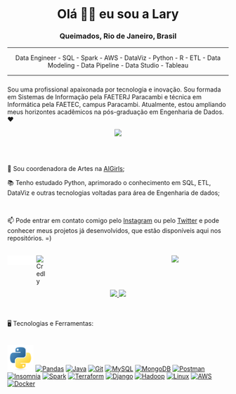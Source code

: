
</br>

<h1 align="center">Olá 👋🏾 eu sou a Lary</h1>

<h3 align="center">Queimados, Rio de Janeiro, Brasil</h3>

---

<div align="center" > Data Engineer - SQL - Spark - AWS - DataViz - Python - R - ETL - Data Modeling - Data Pipeline - Data Studio - Tableau  </div>


---

### 

Sou uma profissional apaixonada por tecnologia e inovação. Sou formada em Sistemas de Informação pela FAETERJ Paracambi e técnica em Informática pela FAETEC, campus Paracambi. Atualmente, estou ampliando meus horizontes acadêmicos na pós-graduação em Engenharia de Dados.❤

<p align="center">
  <img src="https://media1.tenor.com/m/q_uUfbylCIsAAAAd/wink-i-got-you.gif" width="350">
</p>


</br>
</br>
<div display="inline-block">
 <p align="left">🤿 Sou coordenadora de Artes na <a href="https://www.linkedin.com/company/ai-girls/">AIGirls</a>;</p>
 <p align="left">📚 Tenho estudado Python, aprimorado o conhecimento em SQL, ETL, DataViz e outras tecnologias voltadas para área de Engenharia de dados;</p>
</div>



</br>

📫 Pode entrar em contato comigo pelo [Instagram](https://www.instagram.com/laryscampark) ou pelo [Twitter](https://twitter.com/laryscampark) e pode conhecer meus projetos já desenvolvidos, que estão disponíveis aqui nos repositórios. =)

</br>

<img width="130px" align="right" src="https://lh3.googleusercontent.com/pw/AP1GczPhOg59aVGct6MF2ER0SIN8yh7hPaYMIZ4dh244cMfocKM4oAPops53qb3eduKtoM2a9xM8gPVwT8oaQOzbcuH2rF8YIfTFE-59RfNRGETrZVKmipNVZWCHJXcFOQoTacb0lOhPw8gXgPSwQDTLg2OQkU8Ju9Gdkcjy-P4LN01GZZRheWKl1Z33p9zodOyYPztlpwU0kB2RyeumK0tE9k6lJu-fmYnTt7To9tTc_XfHsT4SVlomtz2a-1tY2-VwQxrd-1HfQxO43k81527Y9wM7PcYhOA6N6dH5YLsNEuX6f6pNRDGee6FUllac9nnndz-V-EmMnqNq18fsjLNQOcUe0iJhFMporoKU2qyRJTsHZGOzo2ruSznvZIT7pzcu05qj90YLDUI2mPH6xNUh0QVY7zkAHaUagaq-R0IhTplsuXBhw_uVQRwa7dSMk7r4YP8MWo4U8d0g-CHxjSqMwR6aTWYHkGclJJ4k3vSskmFNFJ2l3iSWdnQO-h956Sexk7OSbdMkxMcMUtBmATFttqAQIFMF4FnPg7lRN7RFJkyDQ6SEFRj7Zd35LPjrHm9MhEJRxU0ShhFZFL7dPoNY73nNETohMjX1I_j-MI5cfEN0rk2A5AZLApPutQj2_LbS8QTS6RZr6lbfxrt3L4-AvDAK6fFeM6DjKVidylLisPVNBcM5QrpLAbqgSGTERhg1jHwJ260Yd41yh72tGVFRRK9BkhKs8-blE7K002G4BvZWaMwgte5h46LN4ClM6SyfbVCi40U00TzkYwTH-LZ4kLUaD9E3RQPk7q0VBWvANxkp7oorysgXsBV0T05bd2M6OqzPTN4xj0U6dmdbw-akdGrAe4bDWsGjp9W_IsueHLWeLHWSlgp7-OuWNi7q7urHqO7sjXH36FOPByb3f9He5QeIQQ_TnDOIUwA0riJb1hyqjWCSmbxc9bxx-GFEHItmOMIaVf-Rk0Xbz_V33UHiUmaGME5sO_2Z1Q=w280-h280-s-no-gm?authuser=0">
<a href="https://www.instagram.com/laryscampark" target="_blank"><img align="left" alt="Instagram" width="22px" src="https://github.com/Aakarsh-B/trying-repos/blob/master/insta.svg" />
<a href="https://twitter.com/laryscampark" target="_blank"><img align="left" alt="Twitter" width="22px" src="https://github.com/Aakarsh-B/trying-repos/blob/master/twitter.svg" />
<a href="https://www.linkedin.com/in/laryssapeçanha" target="_blank"><img align="left" alt="LinkedIn" width="22px" src="https://github.com/Aakarsh-B/trying-repos/blob/master/linkedin.svg" />
<a href="https://www.credly.com/users/laryssa-pecanha/badges" target="_blank"><img align="left" alt="Credly" width="22px" src="https://www.svgrepo.com/show/331358/credly.svg" />



##

</br>
</br>
<p align="center">
<a href="https://github.com/laryscampark">
  <img height="156em" src="https://github-readme-stats-eight-theta.vercel.app/api?username=laryscampark&show_icons=true&theme=algolia&include_all_commits=true&count_private=true"/>
  <img height="156em" src="https://github-readme-stats-eight-theta.vercel.app/api/top-langs/?username=laryscampark&layout=compact&langs_count=8&theme=algolia"/>
</a>
</p>

</br>
</br>
🖥️ Tecnologias e Ferramentas: 
</br>
</br>
</br>
<a href="https://www.python.org" target="_blank" rel="noreferrer"><img src="https://raw.githubusercontent.com/devicons/devicon/master/icons/python/python-original.svg" alt="Python" height="60"></a>
<a href="https://pandas.pydata.org/" target="_blank" rel="noreferrer"><img src="https://cdn.jsdelivr.net/gh/devicons/devicon@latest/icons/pandas/pandas-original.svg" alt="Pandas"height="60"></a>
<a href="https://www.java.com/pt-BR/" target="_blank" rel="noreferrer"><img src="https://cdn.jsdelivr.net/gh/devicons/devicon@latest/icons/java/java-original.svg" alt="Java"height="60"></a>
<a href="https://git-scm.com" target="_blank" rel="noreferrer"><img src="https://cdn.jsdelivr.net/gh/devicons/devicon@latest/icons/git/git-original.svg" alt="Git" height="60"></a>
<a href="https://www.mysql.com" target="_blank" rel="noreferrer"><img src="https://cdn.jsdelivr.net/gh/devicons/devicon@latest/icons/mysql/mysql-original.svg" alt="MySQL"height="60"></a>
<a href="https://www.mongodb.com/pt-br" target="_blank" rel="noreferrer"><img src="https://cdn.jsdelivr.net/gh/devicons/devicon@latest/icons/mongodb/mongodb-original.svg" alt="MongoDB"height="60"></a>
<a href="https://www.postman.com" target="_blank" rel="noreferrer"><img src="https://cdn.jsdelivr.net/gh/devicons/devicon@latest/icons/postman/postman-original.svg" alt="Postman" height="60"></a>
<a href="https://docs.insomnia.rest" target="_blank" rel="noreferrer"><img src="https://cdn.jsdelivr.net/gh/devicons/devicon@latest/icons/insomnia/insomnia-original.svg" alt="Insomnia" height="60"></a>
<a href="https://spark.apache.org" target="_blank" rel="noreferrer"><img src="https://cdn.jsdelivr.net/gh/devicons/devicon@latest/icons/apachespark/apachespark-original.svg" alt="Spark" height="60"></a>
<a href="https://www.terraform.io" target="_blank" rel="noreferrer"><img src="https://cdn.jsdelivr.net/gh/devicons/devicon@latest/icons/terraform/terraform-original.svg" alt="Terraform" height="60"></a>
<a href="https://docs.djangoproject.com/en/5.0/" target="_blank" rel="noreferrer"><img src="https://cdn.jsdelivr.net/gh/devicons/devicon@latest/icons/django/django-plain.svg" alt="Django" height="60"></a>
<a href="https://hadoop.apache.org" target="_blank" rel="noreferrer"><img src="https://cdn.jsdelivr.net/gh/devicons/devicon@latest/icons/hadoop/hadoop-original.svg" alt="Hadoop" height="60"></a>
<a href="https://www.linux.org" target="_blank" rel="noreferrer"><img src="https://cdn.jsdelivr.net/gh/devicons/devicon@latest/icons/linux/linux-original.svg" alt="Linux" height="60"></a>
<a href="https://aws.amazon.com/pt/free/?trk=2ee11bb2-bc40-4546-9852-2c4ad8e8f646&sc_channel=ps&ef_id=CjwKCAjw_LOwBhBFEiwAmSEQAYIoOK1IznQ-DNNBtcEd8ZsVKvpailZGls57sznPmMyKoY1xuAShShoCJbYQAvD_BwE:G:s&s_kwcid=AL!4422!3!561843094929!e!!g!!aws!15278604629!130587771740&gclid=CjwKCAjw_LOwBhBFEiwAmSEQAYIoOK1IznQ-DNNBtcEd8ZsVKvpailZGls57sznPmMyKoY1xuAShShoCJbYQAvD_BwE" target="_blank" rel="noreferrer"><img src="https://cdn.jsdelivr.net/gh/devicons/devicon@latest/icons/amazonwebservices/amazonwebservices-original-wordmark.svg" alt="AWS" height="60"></a>
<a href="https://docs.docker.com" target="_blank" rel="noreferrer"><img src="https://cdn.jsdelivr.net/gh/devicons/devicon@latest/icons/docker/docker-original.svg" alt="Docker" height="60"></a>
